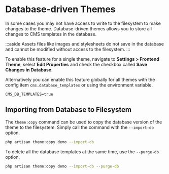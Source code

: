 # Database-driven Themes

In some cases you may not have access to write to the filesystem to make changes to the theme. Database-driven themes allows you to store all changes to CMS templates in the database.

:::aside
Assets files like images and stylesheets do not save in the database and cannot be modified without access to the filesystem.
:::

To enable this feature for a single theme, navigate to **Settings > Frontend Theme**, select **Edit Properties** and check the checkbox called **Save Changes in Database**.

Alternatively you can enable this feature globally for all themes with the config item `cms.database_templates` or using the environment variable.

```env
CMS_DB_TEMPLATES=true
```

## Importing from Database to Filesystem

The `theme:copy` command can be used to copy the database version of the theme to the filesystem. Simply call the command with the `--import-db` option.

```bash
php artisan theme:copy demo --import-db
```

To delete all the database templates at the same time, use the `--purge-db` option.

```bash
php artisan theme:copy demo --import-db --purge-db
```
